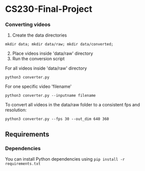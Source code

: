 # CS230-Final-Project

### Converting videos

1. Create the data directories
```
mkdir data; mkdir data/raw; mkdir data/converted;
```
2. Place videos inside 'data/raw' directory
3. Run the conversion script

For all videos inside 'data/raw' directory
```
python3 converter.py
```

For one specific video 'filename'
```
python3 converter.py --inputname filename
```

To convert all videos in the data/raw folder to a consistent fps and resolution:
```
python3 converter.py --fps 30 --out_dim 640 360
```

## Requirements

### Dependencies

You can install Python dependencies using `pip install -r requirements.txt`
